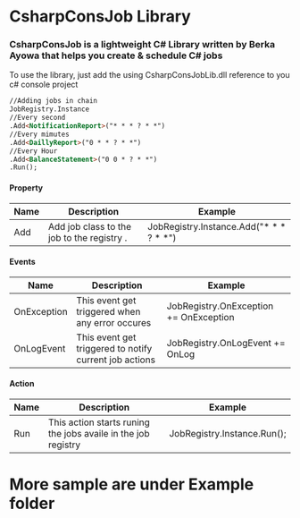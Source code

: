 # CsharpConsJob Library
### CsharpConsJob is a lightweight C# Library written by Berka Ayowa that helps you create & schedule C# jobs

To use the library, just  add the using CsharpConsJobLib.dll reference to you c# console project

```html
//Adding jobs in chain
JobRegistry.Instance
//Every second
.Add<NotificationReport>("* * * ? * *")
//Every mimutes
.Add<DaillyReport>("0 * * ? * *")
//Every Hour
.Add<BalanceStatement>("0 0 * ? * *")
.Run();
```

#### Property
| Name | Description | Example | 
| --- | --- | --- |
| Add | Add job class to the job to the registry .| JobRegistry.Instance.Add<NotificationReport>("* * * ? * *") 

#### Events
| Name | Description | Example | 
| --- | --- | --- |
| OnException | This event get triggered when any error occures| JobRegistry.OnException += OnException
| OnLogEvent | This event get triggered to notify current job actions| JobRegistry.OnLogEvent += OnLog

#### Action
| Name | Description | Example | 
| --- | --- | --- |
| Run | This action starts runing the jobs availe in the job registry| JobRegistry.Instance.Run();

# More sample are under Example folder